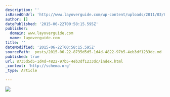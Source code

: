 ```yaml
---
description: ''
isBasedOnUrl: 'http://www.layoverguide.com/wp-content/uploads/2011/03/Chicago-skyline-panorama-Illinois.jpg'
author: []
datePublished: '2015-06-22T00:58:15.595Z'
publisher:
  domain: www.layoverguide.com
  name: layoverguide.com
title: ''
dateModified: '2015-06-22T00:58:15.595Z'
sourcePath: _posts/2015-06-22-8735d5d5-1d4d-4822-97b5-4eb3df1233dc.md
published: true
url: 8735d5d5-1d4d-4822-97b5-4eb3df1233dc/index.html
_context: 'http://schema.org'
_type: Article

---
```

![](http://www.layoverguide.com/wp-content/uploads/2011/03/Chicago-skyline-panorama-Illinois.jpg)